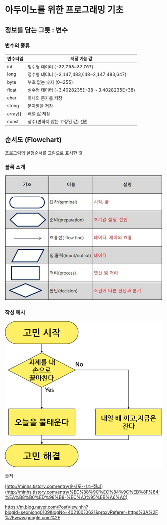 # 아두이노를 위한 프로그래밍 기초

## 정보를 담는 그릇 : 변수

### 변수의 종류

| 변수타입 | 저장 가능 값                                   |
| -------- | ---------------------------------------------- |
| int      | 정수형 데이터 (-32,768~32,767)                 |
| long     | 정수형 데이터 (-2,147,483,648~2,147,483,647)   |
| byte     | 부호 없는 숫자 (0~255)                         |
| float    | 실수형 데이터 (-3.4028235E+38 ~ 3.4028235E+38) |
| char     | 하나의 문자를 저장                             |
| string   | 문자열을 저장                                  |
| array[]  | 배열 값 저장                                   |
| const    | 상수(변하지 않는 고정된 값) 선언               |



## 순서도 (Flowchart)

프로그림의 실행순서를 그림으로 표시한 것



### 블록 소개

![](./img/img006.jpg)



### 작성 예시

![](./img/img007.png)



출처 : 

[http://minhs.tistory.com/entry/순서도-기호-정리](http://minhs.tistory.com/entry/%EC%88%9C%EC%84%9C%EB%8F%84-%EA%B8%B0%ED%98%B8-%EC%A0%95%EB%A6%AC)

https://m.blog.naver.com/PostView.nhn?blogId=seonjong0109&logNo=40210050621&proxyReferer=https%3A%2F%2Fwww.google.com%2F